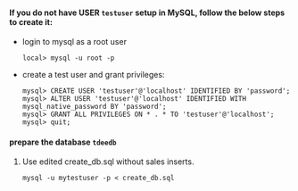 #### If you do not have USER `testuser` setup in MySQL, follow the below steps to create it:

-   login to mysql as a root user

    ```
    local> mysql -u root -p
    ```

-   create a test user and grant privileges:
    ```
    mysql> CREATE USER 'testuser'@'localhost' IDENTIFIED BY 'password';
    mysql> ALTER USER 'testuser'@'localhost' IDENTIFIED WITH mysql_native_password BY 'password';
    mysql> GRANT ALL PRIVILEGES ON * . * TO 'testuser'@'localhost';
    mysql> quit;
    ```

#### prepare the database `tdeedb`

1. Use edited create_db.sql without sales inserts.

    ```
    mysql -u mytestuser -p < create_db.sql
    ```